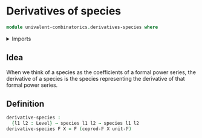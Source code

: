 # Derivatives of species

```agda
module univalent-combinatorics.derivatives-species where
```

<details><summary>Imports</summary>

```agda
open import foundation.universe-levels

open import univalent-combinatorics.coproduct-types
open import univalent-combinatorics.finite-types
open import univalent-combinatorics.species
```

</details>

## Idea

When we think of a species as the coefficients of a formal power series, the
derivative of a species is the species representing the derivative of that
formal power series.

## Definition

```agda
derivative-species :
  {l1 l2 : Level} → species l1 l2 → species l1 l2
derivative-species F X = F (coprod-𝔽 X unit-𝔽)
```
